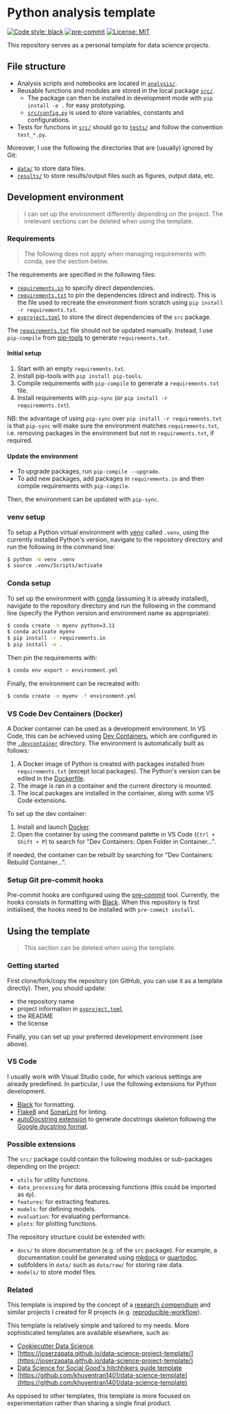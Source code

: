 # Python analysis template
[![Code style: black](https://img.shields.io/badge/code%20style-black-000000.svg)](https://github.com/psf/black)
[![pre-commit](https://img.shields.io/badge/pre--commit-enabled-brightgreen?logo=pre-commit)](https://github.com/pre-commit/pre-commit)
[![License: MIT](https://img.shields.io/badge/License-MIT-yellow.svg)](https://opensource.org/licenses/MIT)

This repository serves as a personal template for data science projects.

## File structure

- Analysis scripts and notebooks are located in [`analysis/`](analysis/).
- Reusable functions and modules are stored in the local package [`src/`](src/).
  - The package can then be installed in development mode with `pip install -e .` for easy prototyping.
  - [`src/config.py`](src/config.py) is used to store variables, constants and configurations.
- Tests for functions in [`src/`](src/) should go to [`tests/`](tests/) and follow the convention `test_*.py`.

Moreover, I use the following the directories that are (usually) ignored by Git:

- [`data/`](data/) to store data files.
- [`results/`](results/) to store results/output files such as figures, output data, etc.

## Development environment

> I can set up the environment differently depending on the project.
> The irrelevant sections can be deleted when using the template.

### Requirements

> The following does not apply when managing requirements with conda, see the section below.

The requirements are specified in the following files:

- [`requirements.in`](requirements.in) to specify direct dependencies.
- [`requirements.txt`](requirements.txt) to pin the dependencies (direct and indirect).
This is the file used to recreate the environment from scratch using `pip install -r requirements.txt`.
- [`pyproject.toml`](pyproject.toml) to store the direct dependencies of the `src` package.

The [`requirements.txt`](requirements.txt) file should not be updated manually.
Instead, I use `pip-compile` from [pip-tools](https://pip-tools.readthedocs.io/en/latest/) to generate `requirements.txt`.

#### Initial setup

1. Start with an empty `requirements.txt`.
2. Install pip-tools with `pip install pip-tools`.
3. Compile requirements with `pip-compile` to generate a `requirements.txt` file.
4. Install requirements with `pip-sync` (or `pip install -r requirements.txt`).

NB: the advantage of using `pip-sync` over `pip install -r requirements.txt` is that `pip-sync` will make sure the environment matches `requirements.txt`, i.e. removing packages in the environment but not in `requirements.txt`, if required.

#### Update the environment

- To upgrade packages, run `pip-compile --upgrade`.
- To add new packages, add packages in `requirements.in` and then compile requirements with `pip-compile`.

Then, the environment can be updated with `pip-sync`.

### venv setup
 
To setup a Python virtual environment with [venv](https://docs.python.org/3/library/venv.html) called `.venv`, using the currently installed Python's version, navigate to the repository directory and run the following in the command line:

```bash
$ python -m venv .venv
$ source .venv/Scripts/activate
```

### Conda setup

To set up the environment with [conda](https://docs.conda.io/projects/conda/en/stable/) (assuming it is already installed), navigate to the repository directory and run the following in the command line (specify the Python version and environment name as appropriate):

```bash
$ conda create -n myenv python=3.11
$ conda activate myenv
$ pip install -r requirements.in
$ pip install -e .
```

Then pin the requirements with:

```bash
$ conda env export > environment.yml
```

Finally, the environment can be recreated with:

```bash
$ conda create -n myenv -f environment.yml
```

### VS Code Dev Containers (Docker)

A Docker container can be used as a development environment.
In VS Code, this can be achieved using [Dev Containers](https://code.visualstudio.com/docs/devcontainers/containers), which are configured in the [`.devcontainer`](.devcontainer/) directory.
The environment is automatically built as follows:

1. A Docker image of Python is created with packages installed from `requirements.txt` (except local packages). The Python's version can be edited in the [Dockerfile](Dockerfile).
2. The image is ran in a container and the current directory is mounted.
3. The local packages are installed in the container, along with some VS Code extensions.

To set up the dev container:

1. Install and launch [Docker](https://www.docker.com/).
2. Open the container by using the command palette in VS Code (`Ctrl + Shift + P`) to search for "Dev Containers: Open Folder in Container...".

If needed, the container can be rebuilt by searching for "Dev Containers: Rebuild Container...".

### Setup Git pre-commit hooks

Pre-commit hooks are configured using the [pre-commit](https://pre-commit.com/) tool.
Currently, the hooks consists in formatting with [Black](https://black.readthedocs.io/en/stable/index.html).
When this repository is first initialised, the hooks need to be installed with `pre-commit install`.

## Using the template

> This section can be deleted when using the template.

### Getting started

First clone/fork/copy the repository (on GitHub, you can use it as a template directly).
Then, you should update:

- the repository name
- project information in [`pyproject.toml`](pyproject.toml)
- the README
- the license 

Finally, you can set up your preferred development environment (see above).

### VS Code

I usually work with Visual Studio code, for which various settings are already predefined.
In particular, I use the following extensions for Python development.

- [Black](https://black.readthedocs.io/en/stable/index.html) for formatting.
- [Flake8](https://flake8.pycqa.org/en/latest/) and [SonarLint](https://marketplace.visualstudio.com/items?itemName=SonarSource.sonarlint-vscode) for linting.
- [autoDocstring extension](https://marketplace.visualstudio.com/items?itemName=njpwerner.autodocstring) to generate docstrings skeleton following the [Google docstring format](https://sphinxcontrib-napoleon.readthedocs.io/en/latest/example_google.html).

### Possible extensions

The `src/` package could contain the following modules or sub-packages depending on the project:

- `utils` for utility functions.
- `data_processing` for data processing functions (this could be imported as `dp`).
- `features`: for extracting features.
- `models`: for defining models.
- `evaluation`: for evaluating performance.
- `plots`: for plotting functions.

The repository structure could be extended with:

- `docs/` to store documentation (e.g. of the `src` package). For example, a documentation could be generated using [mkdocs](https://www.mkdocs.org/) or [quartodoc](https://machow.github.io/quartodoc/get-started/overview.html).
- subfolders in `data/` such as `data/raw/` for storing raw data.
- `models/` to store model files.

### Related

This template is inspired by the concept of a [research compendium](https://doi.org/10.1080/00031305.2017.1375986) and similar projects I created for R projects (e.g. [reproducible-workflow](https://github.com/ghurault/reproducible-workflow)).

This template is relatively simple and tailored to my needs.
More sophisticated templates are available elsewhere, such as:

- [Cookiecutter Data Science](https://github.com/drivendataorg/cookiecutter-data-science/).
- [https://joserzapata.github.io/data-science-project-template/](https://joserzapata.github.io/data-science-project-template/)
- [Data Science for Social Good's hitchhikers guide template](https://github.com/dssg/hitchhikers-guide/tree/master/sources/curriculum/0_before_you_start/pipelines-and-project-workflow)
- [https://github.com/khuyentran1401/data-science-template](https://github.com/khuyentran1401/data-science-template)

As opposed to other templates, this template is more focused on experimentation rather than sharing a single final product.
